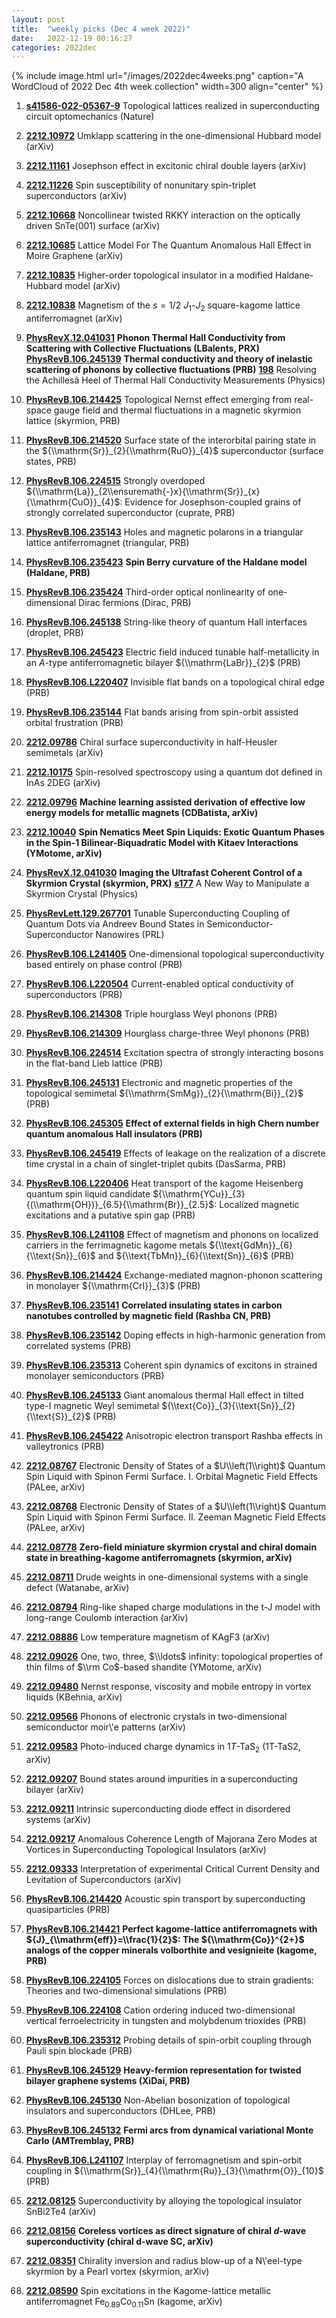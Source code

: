 ```yaml
---
layout: post
title:  "weekly picks (Dec 4 week 2022)"
date:   2022-12-19 00:16:27
categories: 2022dec
---
```


{% include image.html url="/images/2022dec4weeks.png" caption="A WordCloud of 2022 Dec 4th week collection" width=300 align="center" %}




1. **[s41586-022-05367-9](https://www.nature.com/articles/s41586-022-05367-9)** Topological lattices realized in superconducting circuit optomechanics (Nature)



1. **[2212.10972](http://arxiv.org/abs/2212.10972)** Umklapp scattering in the one-dimensional Hubbard model (arXiv)

1. **[2212.11161](http://arxiv.org/abs/2212.11161)** Josephson effect in excitonic chiral double layers (arXiv)

1. **[2212.11226](http://arxiv.org/abs/2212.11226)** Spin susceptibility of nonunitary spin-triplet superconductors (arXiv)

1. **[2212.10668](http://arxiv.org/abs/2212.10668)** Noncollinear twisted RKKY interaction on the optically driven SnTe(001) surface (arXiv)

1. **[2212.10685](http://arxiv.org/abs/2212.10685)** Lattice Model For The Quantum Anomalous Hall Effect in Moire Graphene (arXiv)

1. **[2212.10835](http://arxiv.org/abs/2212.10835)** Higher-order topological insulator in a modified Haldane-Hubbard model (arXiv)

1. **[2212.10838](http://arxiv.org/abs/2212.10838)** Magnetism of the $s=1/2$ $J_1$-$J_2$ square-kagome lattice antiferromagnet (arXiv)





1. **[PhysRevX.12.041031](https://link.aps.org/doi/10.1103/PhysRevX.12.041031)** **Phonon Thermal Hall Conductivity from Scattering with Collective Fluctuations (LBalents, PRX)**  **[PhysRevB.106.245139](https://link.aps.org/doi/10.1103/PhysRevB.106.245139)** **Thermal conductivity and theory of inelastic scattering of phonons by collective fluctuations (PRB)**  **[198](https://physics.aps.org/articles/v15/198)** Resolving the Achillesâ  Heel of Thermal Hall Conductivity Measurements (Physics)

1. **[PhysRevB.106.214425](https://link.aps.org/doi/10.1103/PhysRevB.106.214425)** Topological Nernst effect emerging from real-space gauge field and thermal fluctuations in a magnetic skyrmion lattice (skyrmion, PRB)

1. **[PhysRevB.106.214520](https://link.aps.org/doi/10.1103/PhysRevB.106.214520)** Surface state of the interorbital pairing state in the ${\\mathrm{Sr}}_{2}{\\mathrm{RuO}}_{4}$ superconductor (surface states, PRB)

1. **[PhysRevB.106.224515](https://link.aps.org/doi/10.1103/PhysRevB.106.224515)** Strongly overdoped ${\\mathrm{La}}_{2\\ensuremath{-}x}{\\mathrm{Sr}}_{x}{\\mathrm{CuO}}_{4}$: Evidence for Josephson-coupled grains of strongly correlated superconductor (cuprate, PRB)

1. **[PhysRevB.106.235143](https://link.aps.org/doi/10.1103/PhysRevB.106.235143)** Holes and magnetic polarons in a triangular lattice antiferromagnet (triangular, PRB)

1. **[PhysRevB.106.235423](https://link.aps.org/doi/10.1103/PhysRevB.106.235423)** **Spin Berry curvature of the Haldane model (Haldane, PRB)**

1. **[PhysRevB.106.235424](https://link.aps.org/doi/10.1103/PhysRevB.106.235424)** Third-order optical nonlinearity of one-dimensional Dirac fermions (Dirac, PRB)

1. **[PhysRevB.106.245138](https://link.aps.org/doi/10.1103/PhysRevB.106.245138)** String-like theory of quantum Hall interfaces (droplet, PRB)



1. **[PhysRevB.106.245423](https://link.aps.org/doi/10.1103/PhysRevB.106.245423)** Electric field induced tunable half-metallicity in an $A$-type antiferromagnetic bilayer ${\\mathrm{LaBr}}_{2}$ (PRB)

1. **[PhysRevB.106.L220407](https://link.aps.org/doi/10.1103/PhysRevB.106.L220407)** Invisible flat bands on a topological chiral edge (PRB)

1. **[PhysRevB.106.235144](https://link.aps.org/doi/10.1103/PhysRevB.106.235144)** Flat bands arising from spin-orbit assisted orbital frustration (PRB)






1. **[2212.09786](http://arxiv.org/abs/2212.09786)** Chiral surface superconductivity in half-Heusler semimetals (arXiv)

1. **[2212.10175](http://arxiv.org/abs/2212.10175)** Spin-resolved spectroscopy using a quantum dot defined in InAs 2DEG (arXiv)

1. **[2212.09796](http://arxiv.org/abs/2212.09796)** **Machine learning assisted derivation of effective low energy models for metallic magnets (CDBatista, arXiv)**

1. **[2212.10040](http://arxiv.org/abs/2212.10040)** **Spin Nematics Meet Spin Liquids: Exotic Quantum Phases in the Spin-$1$ Bilinear-Biquadratic Model with Kitaev Interactions (YMotome, arXiv)**




1. **[PhysRevX.12.041030](https://link.aps.org/doi/10.1103/PhysRevX.12.041030)** **Imaging the Ultrafast Coherent Control of a Skyrmion Crystal (skyrmion, PRX)**  **[s177](https://physics.aps.org/articles/v15/s177)** A New Way to Manipulate a Skyrmion Crystal (Physics)


1. **[PhysRevLett.129.267701](https://link.aps.org/doi/10.1103/PhysRevLett.129.267701)** Tunable Superconducting Coupling of Quantum Dots via Andreev Bound States in Semiconductor-Superconductor Nanowires (PRL)

1. **[PhysRevB.106.L241405](https://link.aps.org/doi/10.1103/PhysRevB.106.L241405)** One-dimensional topological superconductivity based entirely on phase control (PRB)

1. **[PhysRevB.106.L220504](https://link.aps.org/doi/10.1103/PhysRevB.106.L220504)** Current-enabled optical conductivity of superconductors (PRB)

1. **[PhysRevB.106.214308](https://link.aps.org/doi/10.1103/PhysRevB.106.214308)** Triple hourglass Weyl phonons (PRB)

1. **[PhysRevB.106.214309](https://link.aps.org/doi/10.1103/PhysRevB.106.214309)** Hourglass charge-three Weyl phonons (PRB)

1. **[PhysRevB.106.224514](https://link.aps.org/doi/10.1103/PhysRevB.106.224514)** Excitation spectra of strongly interacting bosons in the flat-band Lieb lattice (PRB)

1. **[PhysRevB.106.245131](https://link.aps.org/doi/10.1103/PhysRevB.106.245131)** Electronic and magnetic properties of the topological semimetal ${\\mathrm{SmMg}}_{2}{\\mathrm{Bi}}_{2}$ (PRB)

1. **[PhysRevB.106.245305](https://link.aps.org/doi/10.1103/PhysRevB.106.245305)** **Effect of external fields in high Chern number quantum anomalous Hall insulators (PRB)**

1. **[PhysRevB.106.245419](https://link.aps.org/doi/10.1103/PhysRevB.106.245419)** Effects of leakage on the realization of a discrete time crystal in a chain of singlet-triplet qubits (DasSarma, PRB)

1. **[PhysRevB.106.L220406](https://link.aps.org/doi/10.1103/PhysRevB.106.L220406)** Heat transport of the kagome Heisenberg quantum spin liquid candidate ${\\mathrm{YCu}}_{3}{(\\mathrm{OH})}_{6.5}{\\mathrm{Br}}_{2.5}$: Localized magnetic excitations and a putative spin gap (PRB)

1. **[PhysRevB.106.L241108](https://link.aps.org/doi/10.1103/PhysRevB.106.L241108)** Effect of magnetism and phonons on localized carriers in the ferrimagnetic kagome metals ${\\text{GdMn}}_{6}{\\text{Sn}}_{6}$ and ${\\text{TbMn}}_{6}{\\text{Sn}}_{6}$ (PRB)

1. **[PhysRevB.106.214424](https://link.aps.org/doi/10.1103/PhysRevB.106.214424)** Exchange-mediated magnon-phonon scattering in monolayer ${\\mathrm{CrI}}_{3}$ (PRB)

1. **[PhysRevB.106.235141](https://link.aps.org/doi/10.1103/PhysRevB.106.235141)** **Correlated insulating states in carbon nanotubes controlled by magnetic field (Rashba CN, PRB)**

1. **[PhysRevB.106.235142](https://link.aps.org/doi/10.1103/PhysRevB.106.235142)** Doping effects in high-harmonic generation from correlated systems (PRB)

1. **[PhysRevB.106.235313](https://link.aps.org/doi/10.1103/PhysRevB.106.235313)** Coherent spin dynamics of excitons in strained monolayer semiconductors (PRB)

1. **[PhysRevB.106.245133](https://link.aps.org/doi/10.1103/PhysRevB.106.245133)** Giant anomalous thermal Hall effect in tilted type-I magnetic Weyl semimetal ${\\text{Co}}_{3}{\\text{Sn}}_{2}{\\text{S}}_{2}$ (PRB)

1. **[PhysRevB.106.245422](https://link.aps.org/doi/10.1103/PhysRevB.106.245422)** Anisotropic electron transport Rashba effects in valleytronics (PRB)



1. **[2212.08767](http://arxiv.org/abs/2212.08767)** Electronic Density of States of a $U\\left(1\\right)$ Quantum Spin Liquid with Spinon Fermi Surface. I. Orbital Magnetic Field Effects (PALee, arXiv)

1. **[2212.08768](http://arxiv.org/abs/2212.08768)** Electronic Density of States of a $U\\left(1\\right)$ Quantum Spin Liquid with Spinon Fermi Surface. II. Zeeman Magnetic Field Effects (PALee, arXiv)

1. **[2212.08778](http://arxiv.org/abs/2212.08778)** **Zero-field miniature skyrmion crystal and chiral domain state in breathing-kagome antiferromagnets (skyrmion, arXiv)**

1. **[2212.08711](http://arxiv.org/abs/2212.08711)** Drude weights in one-dimensional systems with a single defect (Watanabe, arXiv)

1. **[2212.08794](http://arxiv.org/abs/2212.08794)** Ring-like shaped charge modulations in the t-J model with long-range Coulomb interaction (arXiv)

1. **[2212.08886](http://arxiv.org/abs/2212.08886)** Low temperature magnetism of KAgF3 (arXiv)

1. **[2212.09026](http://arxiv.org/abs/2212.09026)** One, two, three, $\\ldots$ infinity: topological properties of thin films of $\\rm Co$-based shandite (YMotome, arXiv)

1. **[2212.09480](http://arxiv.org/abs/2212.09480)** Nernst response, viscosity and mobile entropy in vortex liquids (KBehnia, arXiv)

1. **[2212.09566](http://arxiv.org/abs/2212.09566)** Phonons of electronic crystals in two-dimensional semiconductor moir\\'e patterns (arXiv)

1. **[2212.09583](http://arxiv.org/abs/2212.09583)** Photo-induced charge dynamics in 1$T$-TaS$_2$ (1T-TaS2, arXiv)

1. **[2212.09207](http://arxiv.org/abs/2212.09207)** Bound states around impurities in a superconducting bilayer (arXiv)

1. **[2212.09211](http://arxiv.org/abs/2212.09211)** Intrinsic superconducting diode effect in disordered systems (arXiv)

1. **[2212.09217](http://arxiv.org/abs/2212.09217)** Anomalous Coherence Length of Majorana Zero Modes at Vortices in Superconducting Topological Insulators (arXiv)

1. **[2212.09333](http://arxiv.org/abs/2212.09333)** Interpretation of experimental Critical Current Density and Levitation of Superconductors (arXiv)







1. **[PhysRevB.106.214420](https://link.aps.org/doi/10.1103/PhysRevB.106.214420)** Acoustic spin transport by superconducting quasiparticles (PRB)

1. **[PhysRevB.106.214421](https://link.aps.org/doi/10.1103/PhysRevB.106.214421)** **Perfect kagome-lattice antiferromagnets with ${J}_{\\mathrm{eff}}=\\frac{1}{2}$: The ${\\mathrm{Co}}^{2+}$ analogs of the copper minerals volborthite and vesignieite (kagome, PRB)**

1. **[PhysRevB.106.224105](https://link.aps.org/doi/10.1103/PhysRevB.106.224105)** Forces on dislocations due to strain gradients: Theories and two-dimensional simulations (PRB)

1. **[PhysRevB.106.224108](https://link.aps.org/doi/10.1103/PhysRevB.106.224108)** Cation ordering induced two-dimensional vertical ferroelectricity in tungsten and molybdenum trioxides (PRB)

1. **[PhysRevB.106.235312](https://link.aps.org/doi/10.1103/PhysRevB.106.235312)** Probing details of spin-orbit coupling through Pauli spin blockade (PRB)

1. **[PhysRevB.106.245129](https://link.aps.org/doi/10.1103/PhysRevB.106.245129)** **Heavy-fermion representation for twisted bilayer graphene systems (XiDai, PRB)**

1. **[PhysRevB.106.245130](https://link.aps.org/doi/10.1103/PhysRevB.106.245130)** Non-Abelian bosonization of topological insulators and superconductors (DHLee, PRB)

1. **[PhysRevB.106.245132](https://link.aps.org/doi/10.1103/PhysRevB.106.245132)** **Fermi arcs from dynamical variational Monte Carlo (AMTremblay, PRB)**

1. **[PhysRevB.106.L241107](https://link.aps.org/doi/10.1103/PhysRevB.106.L241107)** Interplay of ferromagnetism and spin-orbit coupling in ${\\mathrm{Sr}}_{4}{\\mathrm{Ru}}_{3}{\\mathrm{O}}_{10}$ (PRB)




1. **[2212.08125](http://arxiv.org/abs/2212.08125)** Superconductivity by alloying the topological insulator SnBi2Te4 (arXiv)

1. **[2212.08156](http://arxiv.org/abs/2212.08156)** **Coreless vortices as direct signature of chiral $d$-wave superconductivity (chiral d-wave SC, arXiv)**

1. **[2212.08351](http://arxiv.org/abs/2212.08351)** Chirality inversion and radius blow-up of a N\\'eel-type skyrmion by a Pearl vortex (skyrmion, arXiv)

1. **[2212.08590](http://arxiv.org/abs/2212.08590)** Spin excitations in the Kagome-lattice metallic antiferromagnet Fe$_{0.89}$Co$_{0.11}$Sn (kagome, arXiv)


